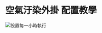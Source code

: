 <!--
 *
 * AIRpollution 空氣汙染外掛 
 * 張睿玹版權所有
 * https://github.com/dwcoop/AIRpollution/license.html
 * 文件: 教學.md(前端)
 * 版本: V1.0.1-TW
 * 日期: 2019-06-08T15:27Z
 *
-->
# 空氣汙染外掛 配置教學
![設置每一小時執行](https://cdn.jsdelivr.net/gh/dwcoop/AIRpollution/teach-Image/teach-setTrigger.png)